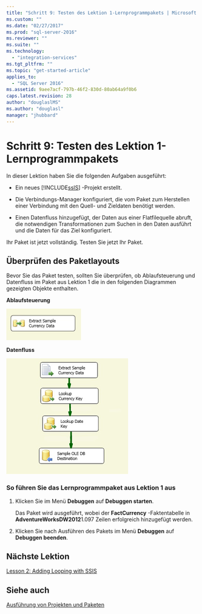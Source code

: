 ```yaml
---
title: "Schritt 9: Testen des Lektion 1-Lernprogrammpakets | Microsoft Docs"
ms.custom: ""
ms.date: "02/27/2017"
ms.prod: "sql-server-2016"
ms.reviewer: ""
ms.suite: ""
ms.technology: 
  - "integration-services"
ms.tgt_pltfrm: ""
ms.topic: "get-started-article"
applies_to: 
  - "SQL Server 2016"
ms.assetid: 9aee7acf-797b-46f2-830d-80ab64a9f0b6
caps.latest.revision: 28
author: "douglaslMS"
ms.author: "douglasl"
manager: "jhubbard"
---
```

# Schritt 9: Testen des Lektion 1-Lernprogrammpakets
In dieser Lektion haben Sie die folgenden Aufgaben ausgeführt:  
  
-   Ein neues [!INCLUDE[ssIS](../includes/ssis-md.md)] -Projekt erstellt.  
  
-   Die Verbindungs-Manager konfiguriert, die vom Paket zum Herstellen einer Verbindung mit den Quell- und Zieldaten benötigt werden.  
  
-   Einen Datenfluss hinzugefügt, der Daten aus einer Flatfilequelle abruft, die notwendigen Transformationen zum Suchen in den Daten ausführt und die Daten für das Ziel konfiguriert.  
  
Ihr Paket ist jetzt vollständig. Testen Sie jetzt Ihr Paket.  
  
## Überprüfen des Paketlayouts  
Bevor Sie das Paket testen, sollten Sie überprüfen, ob Ablaufsteuerung und Datenfluss im Paket aus Lektion 1 die in den folgenden Diagrammen gezeigten Objekte enthalten.  
  
**Ablaufsteuerung**  
  
![Control flow in package](../integration-services/media/task9lesson1control.gif "Control flow in package")  
  
**Datenfluss**  
  
![Data flow in package](../integration-services/media/task9lesson1data.gif "Data flow in package")  
  
### So führen Sie das Lernprogrammpaket aus Lektion 1 aus  
  
1.  Klicken Sie im Menü **Debuggen** auf **Debuggen starten**.  
  
    Das Paket wird ausgeführt, wobei der **FactCurrency** -Faktentabelle in **AdventureWorksDW2012**1.097 Zeilen erfolgreich hinzugefügt werden.  
  
2.  Klicken Sie nach Ausführen des Pakets im Menü **Debuggen** auf **Debuggen beenden**.  
  
## Nächste Lektion  
[Lesson 2: Adding Looping with SSIS](../integration-services/lesson-2-adding-looping-with-ssis.md)  
  
## Siehe auch  
[Ausführung von Projekten und Paketen](../Topic/Execution%20of%20Projects%20and%20Packages.md)  
  
  
  
